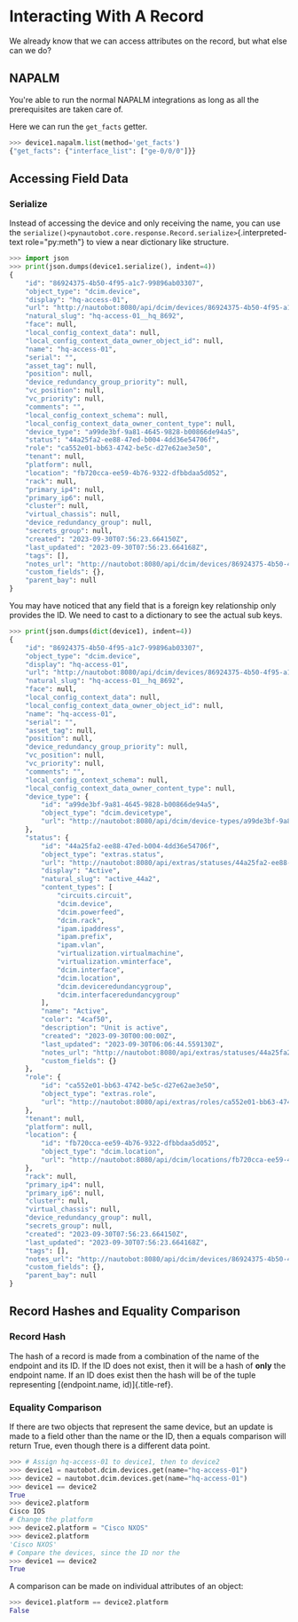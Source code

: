 # Interacting With A Record

We already know that we can access attributes on the record, but what
else can we do?

## NAPALM

You\'re able to run the normal NAPALM integrations as long as all the
prerequisites are taken care of.

Here we can run the `get_facts` getter.

```python
>>> device1.napalm.list(method='get_facts')
{"get_facts": {"interface_list": ["ge-0/0/0"]}}
```

## Accessing Field Data

### Serialize

Instead of accessing the device and only receiving the name, you can use
the
`serialize()<pynautobot.core.response.Record.serialize>`{.interpreted-text
role="py:meth"} to view a near dictionary like structure.

```python
>>> import json
>>> print(json.dumps(device1.serialize(), indent=4))
{
    "id": "86924375-4b50-4f95-a1c7-99896ab03307",
    "object_type": "dcim.device",
    "display": "hq-access-01",
    "url": "http://nautobot:8080/api/dcim/devices/86924375-4b50-4f95-a1c7-99896ab03307/",
    "natural_slug": "hq-access-01__hq_8692",
    "face": null,
    "local_config_context_data": null,
    "local_config_context_data_owner_object_id": null,
    "name": "hq-access-01",
    "serial": "",
    "asset_tag": null,
    "position": null,
    "device_redundancy_group_priority": null,
    "vc_position": null,
    "vc_priority": null,
    "comments": "",
    "local_config_context_schema": null,
    "local_config_context_data_owner_content_type": null,
    "device_type": "a99de3bf-9a81-4645-9828-b00866de94a5",
    "status": "44a25fa2-ee88-47ed-b004-4dd36e54706f",
    "role": "ca552e01-bb63-4742-be5c-d27e62ae3e50",
    "tenant": null,
    "platform": null,
    "location": "fb720cca-ee59-4b76-9322-dfbbdaa5d052",
    "rack": null,
    "primary_ip4": null,
    "primary_ip6": null,
    "cluster": null,
    "virtual_chassis": null,
    "device_redundancy_group": null,
    "secrets_group": null,
    "created": "2023-09-30T07:56:23.664150Z",
    "last_updated": "2023-09-30T07:56:23.664168Z",
    "tags": [],
    "notes_url": "http://nautobot:8080/api/dcim/devices/86924375-4b50-4f95-a1c7-99896ab03307/notes/",
    "custom_fields": {},
    "parent_bay": null
}
```

You may have noticed that any field that is a foreign key relationship
only provides the ID. We need to cast to a dictionary to see the actual
sub keys.

```python
>>> print(json.dumps(dict(device1), indent=4))
{
    "id": "86924375-4b50-4f95-a1c7-99896ab03307",
    "object_type": "dcim.device",
    "display": "hq-access-01",
    "url": "http://nautobot:8080/api/dcim/devices/86924375-4b50-4f95-a1c7-99896ab03307/",
    "natural_slug": "hq-access-01__hq_8692",
    "face": null,
    "local_config_context_data": null,
    "local_config_context_data_owner_object_id": null,
    "name": "hq-access-01",
    "serial": "",
    "asset_tag": null,
    "position": null,
    "device_redundancy_group_priority": null,
    "vc_position": null,
    "vc_priority": null,
    "comments": "",
    "local_config_context_schema": null,
    "local_config_context_data_owner_content_type": null,
    "device_type": {
        "id": "a99de3bf-9a81-4645-9828-b00866de94a5",
        "object_type": "dcim.devicetype",
        "url": "http://nautobot:8080/api/dcim/device-types/a99de3bf-9a81-4645-9828-b00866de94a5/"
    },
    "status": {
        "id": "44a25fa2-ee88-47ed-b004-4dd36e54706f",
        "object_type": "extras.status",
        "url": "http://nautobot:8080/api/extras/statuses/44a25fa2-ee88-47ed-b004-4dd36e54706f/",
        "display": "Active",
        "natural_slug": "active_44a2",
        "content_types": [
            "circuits.circuit",
            "dcim.device",
            "dcim.powerfeed",
            "dcim.rack",
            "ipam.ipaddress",
            "ipam.prefix",
            "ipam.vlan",
            "virtualization.virtualmachine",
            "virtualization.vminterface",
            "dcim.interface",
            "dcim.location",
            "dcim.deviceredundancygroup",
            "dcim.interfaceredundancygroup"
        ],
        "name": "Active",
        "color": "4caf50",
        "description": "Unit is active",
        "created": "2023-09-30T00:00:00Z",
        "last_updated": "2023-09-30T06:06:44.559130Z",
        "notes_url": "http://nautobot:8080/api/extras/statuses/44a25fa2-ee88-47ed-b004-4dd36e54706f/notes/",
        "custom_fields": {}
    },
    "role": {
        "id": "ca552e01-bb63-4742-be5c-d27e62ae3e50",
        "object_type": "extras.role",
        "url": "http://nautobot:8080/api/extras/roles/ca552e01-bb63-4742-be5c-d27e62ae3e50/"
    },
    "tenant": null,
    "platform": null,
    "location": {
        "id": "fb720cca-ee59-4b76-9322-dfbbdaa5d052",
        "object_type": "dcim.location",
        "url": "http://nautobot:8080/api/dcim/locations/fb720cca-ee59-4b76-9322-dfbbdaa5d052/"
    },
    "rack": null,
    "primary_ip4": null,
    "primary_ip6": null,
    "cluster": null,
    "virtual_chassis": null,
    "device_redundancy_group": null,
    "secrets_group": null,
    "created": "2023-09-30T07:56:23.664150Z",
    "last_updated": "2023-09-30T07:56:23.664168Z",
    "tags": [],
    "notes_url": "http://nautobot:8080/api/dcim/devices/86924375-4b50-4f95-a1c7-99896ab03307/notes/",
    "custom_fields": {},
    "parent_bay": null
}
```

## Record Hashes and Equality Comparison

### Record Hash

The hash of a record is made from a combination of the name of the
endpoint and its ID. If the ID does not exist, then it will be a hash of
**only** the endpoint name. If an ID does exist then the hash will be of
the tuple representing [(endpoint.name, id)]{.title-ref}.

### Equality Comparison

If there are two objects that represent the same device, but an update
is made to a field other than the name or the ID, then a equals
comparison will return True, even though there is a different data
point.

```python
>>> # Assign hq-access-01 to device1, then to device2
>>> device1 = nautobot.dcim.devices.get(name="hq-access-01")
>>> device2 = nautobot.dcim.devices.get(name="hq-access-01")
>>> device1 == device2
True
>>> device2.platform
Cisco IOS
# Change the platform
>>> device2.platform = "Cisco NXOS"
>>> device2.platform
'Cisco NXOS'
# Compare the devices, since the ID nor the 
>>> device1 == device2
True
```

A comparison can be made on individual attributes of an object:

```python
>>> device1.platform == device2.platform
False
```
